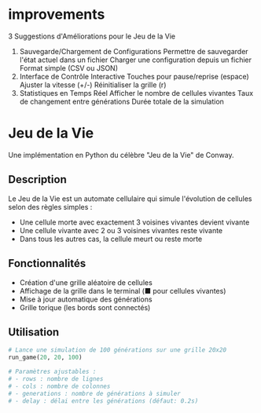 # improvements
3 Suggestions d'Améliorations pour le Jeu de la Vie
1. Sauvegarde/Chargement de Configurations
Permettre de sauvegarder l'état actuel dans un fichier
Charger une configuration depuis un fichier
Format simple (CSV ou JSON)
2. Interface de Contrôle Interactive
Touches pour pause/reprise (espace)
Ajuster la vitesse (+/-)
Réinitialiser la grille (r)
3. Statistiques en Temps Réel
Afficher le nombre de cellules vivantes
Taux de changement entre générations
Durée totale de la simulation



# Jeu de la Vie

Une implémentation en Python du célèbre "Jeu de la Vie" de Conway.

## Description

Le Jeu de la Vie est un automate cellulaire qui simule l'évolution de cellules selon des règles simples :

- Une cellule morte avec exactement 3 voisines vivantes devient vivante
- Une cellule vivante avec 2 ou 3 voisines vivantes reste vivante
- Dans tous les autres cas, la cellule meurt ou reste morte

## Fonctionnalités

- Création d'une grille aléatoire de cellules
- Affichage de la grille dans le terminal (■ pour cellules vivantes)
- Mise à jour automatique des générations
- Grille torique (les bords sont connectés)

## Utilisation

```python
# Lance une simulation de 100 générations sur une grille 20x20
run_game(20, 20, 100)

# Paramètres ajustables :
# - rows : nombre de lignes
# - cols : nombre de colonnes 
# - generations : nombre de générations à simuler
# - delay : délai entre les générations (défaut: 0.2s)